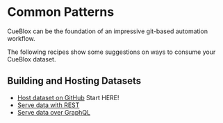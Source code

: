 
# Common Patterns

CueBlox can be the foundation of an impressive git-based automation workflow.

The following recipes show some suggestions on ways to consume your CueBlox dataset.

## Building and Hosting Datasets

* [Host dataset on GitHub](/recipes/github-releases) Start HERE!
* [Serve data with REST](/recipes/rest)
* [Serve data over GraphQL](/recipes/graphql)



